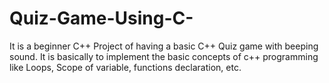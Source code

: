 # Quiz-Game-Using-C-
It is a beginner C++ Project of having a basic C++ Quiz game with beeping sound. It is basically to implement the basic concepts of c++ programming like Loops, Scope of variable, functions declaration, etc.
